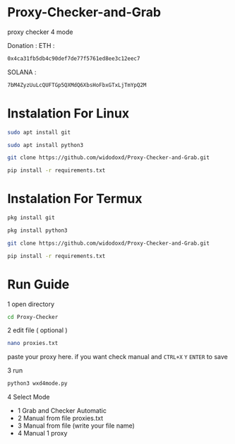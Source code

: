 # Proxy-Checker-and-Grab
proxy checker 4 mode

Donation :
ETH :
```sh
0x4ca31fb5db4c90def7de77f5761ed8ee3c12eec7
```
SOLANA :
```sh
7bM4ZyzUuLcQUFTGp5QXMdQ6XbsHoFbxGTxLjTmYpQ2M
```



# Instalation For Linux
```sh
sudo apt install git
```
```sh
sudo apt install python3
```
```sh
git clone https://github.com/widodoxd/Proxy-Checker-and-Grab.git
```
```sh
pip install -r requirements.txt
```

# Instalation For Termux
```sh
pkg install git
```
```sh
pkg install python3
```
```sh
git clone https://github.com/widodoxd/Proxy-Checker-and-Grab.git
```
```sh
pip install -r requirements.txt
```



# Run Guide
1 open directory
```sh 
cd Proxy-Checker
```

2 edit file ( optional )
```sh
nano proxies.txt
```
paste your proxy here. if you want check manual and ```CTRL+X``` ```Y``` ```ENTER``` to save

3 run
```sh
python3 wxd4mode.py
```
4 Select Mode
  - 1 Grab and Checker Automatic
  - 2 Manual from file proxies.txt
  - 3 Manual from file (write your file name)
  - 4 Manual 1 proxy
